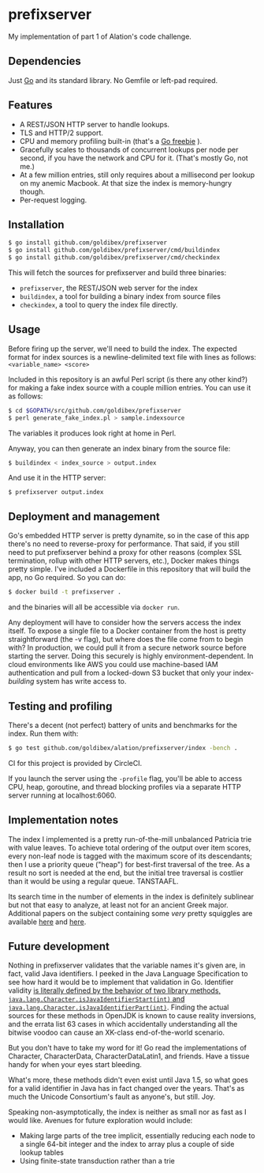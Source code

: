 prefixserver
============

My implementation of part 1 of Alation's code challenge.

## Dependencies

Just [Go](https://golang.org/doc/install) and its standard library. No
Gemfile or left-pad required.

## Features

- A REST/JSON HTTP server to handle lookups.
- TLS and HTTP/2 support.
- CPU and memory profiling built-in (that's a [Go freebie](https://golang.org/pkg/net/http/pprof) ).
- Gracefully scales to thousands of concurrent lookups per node per second,
if you have the network and CPU for it. (That's mostly Go, not me.)
- At a few million entries, still only requires about a millisecond per lookup on my anemic Macbook.
At that size the index is memory-hungry though.
- Per-request logging.

## Installation

```bash
$ go install github.com/goldibex/prefixserver
$ go install github.com/goldibex/prefixserver/cmd/buildindex
$ go install github.com/goldibex/prefixserver/cmd/checkindex
```

This will fetch the sources for prefixserver and build three binaries:

- `prefixserver`, the REST/JSON web server for the index
- `buildindex`, a tool for building a binary index from source files
- `checkindex`, a tool to query the index file directly.

## Usage

Before firing up the server, we'll need to build the index. The expected format
for index sources is a newline-delimited text file with lines as follows:
`<variable_name> <score>`

Included in this repository is an awful Perl script (is there any other kind?) for making a fake index source
with a couple million entries. You can use it as follows:

```bash
$ cd $GOPATH/src/github.com/goldibex/prefixserver
$ perl generate_fake_index.pl > sample.indexsource
```

The variables it produces look right at home in Perl.

Anyway, you can then generate an index binary from the source file:

```bash
$ buildindex < index_source > output.index
```

And use it in the HTTP server:
```
$ prefixserver output.index
```

## Deployment and management

Go's embedded HTTP server is pretty dynamite, so in the case of this app there's no need to reverse-proxy
for performance. That said, if you still need to put prefixserver behind a proxy for other reasons (complex
SSL termination, rollup with other HTTP servers, etc.), Docker makes things pretty simple. I've
included a Dockerfile in this repository that will build the app, no Go required. So you can do:

```bash
$ docker build -t prefixserver .
```

and the binaries will all be accessible via `docker run`.

Any deployment will have to consider how the servers access the index itself.
To expose a single file to a Docker container from the host is pretty straightforward (the -v flag),
but where does the file come from to begin with? In production, we could pull it from a secure network source
before starting the server. Doing this securely is highly environment-dependent. In cloud environments like
AWS you could use machine-based IAM authentication and pull from a locked-down S3 bucket that only your index-
_building_ system has write access to.

## Testing and profiling

There's a decent (not perfect) battery of units and benchmarks for the index. Run them with:

```bash
$ go test github.com/goldibex/alation/prefixserver/index -bench .
```
 
CI for this project is provided by CircleCI.

If you launch the server using the `-profile` flag, you'll be able to access CPU, heap, goroutine, and thread blocking
profiles via a separate HTTP server running at localhost:6060.

## Implementation notes

The index I implemented is a pretty run-of-the-mill unbalanced Patricia trie with value leaves.
To achieve total ordering of the output
over item scores, every non-leaf node is tagged with the maximum score of its descendants; then I use a priority
queue ("heap") for best-first traversal of the tree. As a result no sort is needed at the end, but the initial tree traversal
is costlier than it would be using a regular queue. TANSTAAFL.

Its search time in the number of elements in the index is definitely sublinear but not that easy to analyze, at least
not for an ancient Greek major.
Additional papers on the subject containing some _very_ pretty squiggles are available [here](https://arxiv.org/pdf/1303.4244.pdf) and [here](http://docs.lib.purdue.edu/cgi/viewcontent.cgi?article=1619&context=cstech).

## Future development

Nothing in prefixserver validates that the variable names it's given are, in fact, valid Java identifiers.
I peeked in the Java Language Specification to see how hard it would be to implement that validation in Go.
Identifier validity [is literally defined by the behavior of two library methods, `java.lang.Character.isJavaIdentifierStart(int)` and `java.lang.Character.isJavaIdentifierPart(int)`](https://docs.oracle.com/javase/specs/jls/se8/html/jls-3.html#jls-3.8).
Finding the actual sources for these methods in OpenJDK is known to cause reality inversions, and the errata
list 63 cases in which accidentally understanding all the bitwise voodoo
can cause an XK-class end-of-the-world scenario.

But you don't have to take my word for it! Go read the implementations of Character, CharacterData, CharacterDataLatin1,
and friends. Have a tissue handy for when your eyes start bleeding.

What's more, these methods didn't even exist until Java 1.5, so what goes for a valid identifier in Java has in fact
changed over the years. That's as much the Unicode Consortium's fault as anyone's, but still. Joy.

Speaking non-asymptotically, the index is neither as small nor as fast as I would like.
Avenues for future exploration would include:
  - Making large parts of the tree implicit, essentially reducing each node to a
    single 64-bit integer and the index to array plus a couple of side lookup tables
  - Using finite-state transduction rather than a trie
